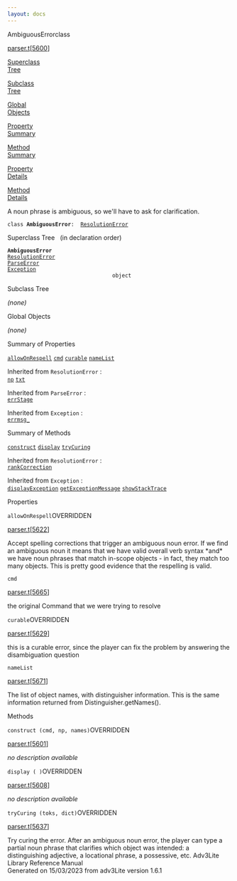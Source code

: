 ```yaml
---
layout: docs
---
```

<span class="title">AmbiguousError</span><span class="type">class</span>

[parser.t](../file/parser.t.html)\[[5600](../source/parser.t.html#5600)\]

[Superclass  
Tree](#_SuperClassTree_)

[Subclass  
Tree](#_SubClassTree_)

[Global  
Objects](#_ObjectSummary_)

[Property  
Summary](#_PropSummary_)

[Method  
Summary](#_MethodSummary_)

[Property  
Details](#_Properties_)

[Method  
Details](#_Methods_)



A noun phrase is ambiguous, so we'll have to ask for clarification.

`class `**`AmbiguousError`**` :   `[`ResolutionError`](../object/ResolutionError.html)



<span id="_SuperClassTree_"></span>



<span class="hdln">Superclass Tree</span>   (in declaration order)



**`AmbiguousError`**  
[`ResolutionError`](../object/ResolutionError.html)  
[`ParseError`](../object/ParseError.html)  
[`Exception`](../object/Exception.html)  
`                                 object`  
<span id="_SubClassTree_"></span>



<span class="hdln">Subclass Tree</span>  



*(none)* <span id="_ObjectSummary_"></span>



<span class="hdln">Global Objects</span>  



*(none)* <span id="_PropSummary_"></span>



<span class="hdln">Summary of Properties</span>  



[`allowOnRespell`](#allowOnRespell) [`cmd`](#cmd) [`curable`](#curable) [`nameList`](#nameList)

Inherited from `ResolutionError` :  
[`np`](../object/ResolutionError.html#np) [`txt`](../object/ResolutionError.html#txt)

Inherited from `ParseError` :  
[`errStage`](../object/ParseError.html#errStage)

Inherited from `Exception` :  
[`errmsg_`](../object/Exception.html#errmsg_)

<span id="_MethodSummary_"></span>



<span class="hdln">Summary of Methods</span>  



[`construct`](#construct) [`display`](#display) [`tryCuring`](#tryCuring)

Inherited from `ResolutionError` :  
[`rankCorrection`](../object/ResolutionError.html#rankCorrection)



Inherited from `Exception` :  
[`displayException`](../object/Exception.html#displayException) [`getExceptionMessage`](../object/Exception.html#getExceptionMessage) [`showStackTrace`](../object/Exception.html#showStackTrace)

<span id="_Properties_"></span>



<span class="hdln">Properties</span>  



<span id="allowOnRespell"></span>

`allowOnRespell`<span class="rem">OVERRIDDEN</span>

[parser.t](../file/parser.t.html)\[[5622](../source/parser.t.html#5622)\]



Accept spelling corrections that trigger an ambiguous noun error. If we
find an ambiguous noun it means that we have valid overall verb syntax
\*and\* we have noun phrases that match in-scope objects - in fact, they
match too many objects. This is pretty good evidence that the respelling
is valid.



<span id="cmd"></span>

`cmd`

[parser.t](../file/parser.t.html)\[[5665](../source/parser.t.html#5665)\]



the original Command that we were trying to resolve



<span id="curable"></span>

`curable`<span class="rem">OVERRIDDEN</span>

[parser.t](../file/parser.t.html)\[[5629](../source/parser.t.html#5629)\]



this is a curable error, since the player can fix the problem by
answering the disambiguation question



<span id="nameList"></span>

`nameList`

[parser.t](../file/parser.t.html)\[[5671](../source/parser.t.html#5671)\]



The list of object names, with distinguisher information. This is the
same information returned from Distinguisher.getNames().



<span id="_Methods_"></span>



<span class="hdln">Methods</span>  



<span id="construct"></span>

`construct (cmd, np, names)`<span class="rem">OVERRIDDEN</span>

[parser.t](../file/parser.t.html)\[[5601](../source/parser.t.html#5601)\]



*no description available*



<span id="display"></span>

`display ( )`<span class="rem">OVERRIDDEN</span>

[parser.t](../file/parser.t.html)\[[5608](../source/parser.t.html#5608)\]



*no description available*



<span id="tryCuring"></span>

`tryCuring (toks, dict)`<span class="rem">OVERRIDDEN</span>

[parser.t](../file/parser.t.html)\[[5637](../source/parser.t.html#5637)\]



Try curing the error. After an ambiguous noun error, the player can type
a partial noun phrase that clarifies which object was intended: a
distinguishing adjective, a locational phrase, a possessive, etc.
Adv3Lite Library Reference Manual  
Generated on 15/03/2023 from adv3Lite version 1.6.1


